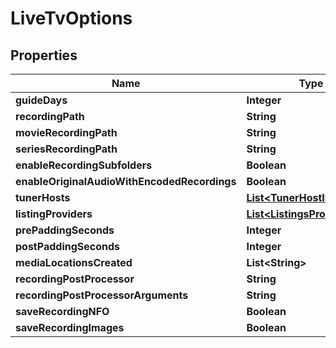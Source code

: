 

# LiveTvOptions


## Properties

| Name | Type | Description | Notes |
|------------ | ------------- | ------------- | -------------|
|**guideDays** | **Integer** |  |  [optional] |
|**recordingPath** | **String** |  |  [optional] |
|**movieRecordingPath** | **String** |  |  [optional] |
|**seriesRecordingPath** | **String** |  |  [optional] |
|**enableRecordingSubfolders** | **Boolean** |  |  [optional] |
|**enableOriginalAudioWithEncodedRecordings** | **Boolean** |  |  [optional] |
|**tunerHosts** | [**List&lt;TunerHostInfo&gt;**](TunerHostInfo.md) |  |  [optional] |
|**listingProviders** | [**List&lt;ListingsProviderInfo&gt;**](ListingsProviderInfo.md) |  |  [optional] |
|**prePaddingSeconds** | **Integer** |  |  [optional] |
|**postPaddingSeconds** | **Integer** |  |  [optional] |
|**mediaLocationsCreated** | **List&lt;String&gt;** |  |  [optional] |
|**recordingPostProcessor** | **String** |  |  [optional] |
|**recordingPostProcessorArguments** | **String** |  |  [optional] |
|**saveRecordingNFO** | **Boolean** |  |  [optional] |
|**saveRecordingImages** | **Boolean** |  |  [optional] |



